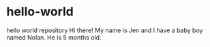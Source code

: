 # hello-world
hello world repository
Hi there! My name is Jen and I have a baby boy named Nolan. He is 5 months old. 
